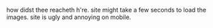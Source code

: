 how didst thee reacheth h're.
site might take a few seconds to load the images.
site is ugly and annoying on mobile.
